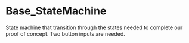 # Base_StateMachine
State machine that transition through the states needed to complete our proof of concept. Two button inputs are needed.
